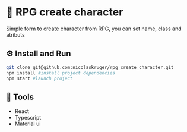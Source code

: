 # :game_die: RPG create character

Simple form to create character from RPG, you can set name, class and atributs

## :gear: Install and Run

~~~~bash
git clone git@github.com:nicolaskruger/rpg_create_character.git
npm install #install project dependencies
npm start #launch project 
~~~~

## :gun: Tools

- React
- Typescript
- Material ui
